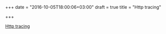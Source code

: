 +++
date = "2016-10-05T18:00:06+03:00"
draft = true
title = "Http tracing"

+++

<p><a href="https://blog.golang.org/http-tracing">Http tracing</a></p>
